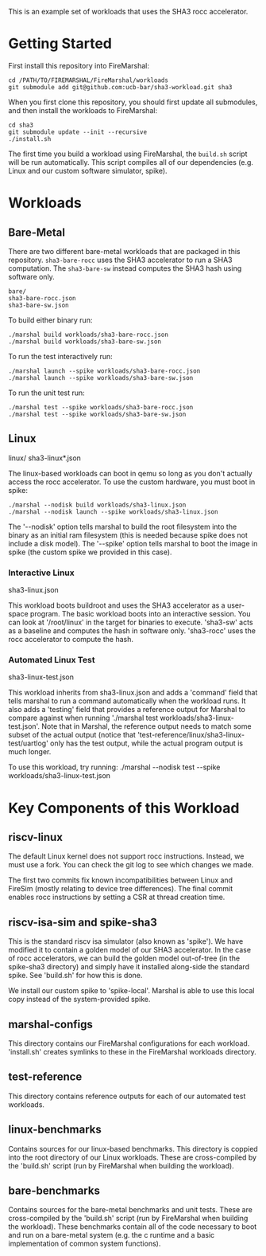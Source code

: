 This is an example set of workloads that uses the SHA3 rocc accelerator.

# Getting Started

First install this repository into FireMarshal:

    cd /PATH/TO/FIREMARSHAL/FireMarshal/workloads
    git submodule add git@github.com:ucb-bar/sha3-workload.git sha3

When you first clone this repository, you should first update all submodules, and then install the workloads to FireMarshal:

    cd sha3
    git submodule update --init --recursive
    ./install.sh

The first time you build a workload using FireMarshal, the `build.sh` script
will be run automatically. This script compiles all of our dependencies (e.g.
Linux and our custom software simulator, spike).

# Workloads

## Bare-Metal

There are two different bare-metal workloads that are packaged in this repository. `sha3-bare-rocc` uses the SHA3
accelerator to run a SHA3 computation. The `sha3-bare-sw` instead computes the SHA3 hash using software only.

    bare/
    sha3-bare-rocc.json
    sha3-bare-sw.json

To build either binary run:

    ./marshal build workloads/sha3-bare-rocc.json
    ./marshal build workloads/sha3-bare-sw.json

To run the test interactively run:

    ./marshal launch --spike workloads/sha3-bare-rocc.json
    ./marshal launch --spike workloads/sha3-bare-sw.json

To run the unit test run:

    ./marshal test --spike workloads/sha3-bare-rocc.json
    ./marshal test --spike workloads/sha3-bare-sw.json

## Linux

linux/
sha3-linux*.json

The linux-based workloads can boot in qemu so long as you don't actually access
the rocc accelerator. To use the custom hardware, you must boot in spike:

    ./marshal --nodisk build workloads/sha3-linux.json
    ./marshal --nodisk launch --spike workloads/sha3-linux.json

The '--nodisk' option tells marshal to build the root filesystem into the
binary as an initial ram filesystem (this is needed because spike does not
include a disk model). The '--spike' option tells marshal to boot the image in
spike (the custom spike we provided in this case).

### Interactive Linux

sha3-linux.json

This workload boots buildroot and uses the SHA3 accelerator as a user-space
program. The basic workload boots into an interactive session. You can look at
'/root/linux' in the target for binaries to execute. 'sha3-sw' acts as a
baseline and computes the hash in software only. 'sha3-rocc' uses the rocc
accelerator to compute the hash.

### Automated Linux Test

sha3-linux-test.json

This workload inherits from sha3-linux.json and adds a 'command' field that
tells marshal to run a command automatically when the workload runs. It also
adds a 'testing' field that provides a reference output for Marshal to compare
against when running './marshal test workloads/sha3-linux-test.json'. Note that
in Marshal, the reference output needs to match some subset of the actual
output (notice that 'test-reference/linux/sha3-linux-test/uartlog' only has the
test output, while the actual program output is much longer.

To use this workload, try running:
    ./marshal --nodisk test --spike workloads/sha3-linux-test.json

# Key Components of this Workload

## riscv-linux

The default Linux kernel does not support rocc instructions. Instead, we must
use a fork. You can check the git log to see which changes we made.

The first two commits fix known incompatibilities between Linux and FireSim
(mostly relating to device tree differences). The final commit enables rocc
instructions by setting a CSR at thread creation time.

## riscv-isa-sim and spike-sha3

This is the standard riscv isa simulator (also known as 'spike'). We have
modified it to contain a golden model of our SHA3 accelerator. In the case of
rocc accelerators, we can build the golden model out-of-tree (in the spike-sha3
directory) and simply have it installed along-side the standard spike. See
'build.sh' for how this is done.

We install our custom spike to 'spike-local'. Marshal is able to use this local
copy instead of the system-provided spike.

## marshal-configs

This directory contains our FireMarshal configurations for each workload.
'install.sh' creates symlinks to these in the FireMarshal workloads directory.

## test-reference

This directory contains reference outputs for each of our automated test
workloads.

## linux-benchmarks

Contains sources for our linux-based benchmarks. This directory is coppied into
the root directory of our Linux workloads. These are cross-compiled by the
'build.sh' script (run by FireMarshal when building the workload).

## bare-benchmarks

Contains sources for the bare-metal benchmarks and unit tests. These are
cross-compiled by the 'build.sh' script (run by FireMarshal when building the
workload). These benchmarks contain all of the code necessary to boot and run
on a bare-metal system (e.g. the c runtime and a basic implementation of common
system functions).
